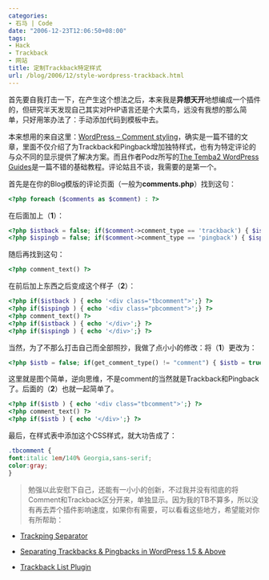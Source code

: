 ```yaml
---
categories:
- 石马 | Code
date: "2006-12-23T12:06:50+08:00"
tags:
- Hack
- Trackback
- 网站
title: 定制Trackback特定样式
url: /blog/2006/12/style-wordpress-trackback.html
---
```

首先要自我打击一下，在产生这个想法之后，本来我是**异想天开**地想编成一个插件的，但研究半天发现自己其实对PHP语言还是个大菜鸟，远没有我想的那么简单，只好用笨办法了：手动添加代码到模板中去。

本来想用的来自这里：[WordPress &#8211; Comment styling](http://www.tamba2.org.uk/wordpress/commentstyling/ "Making Comments stand out")，确实是一篇不错的文章，里面不仅介绍了为Trackback和Pingback增加独特样式，也有为特定评论的与众不同的显示提供了解决方案。而且作者Podz所写的[The Temba2 WordPress Guides](http://www.tamba2.org.uk/wordpress/ "WordPress Help&Podz @ Tamba2")是一篇不错的基础教程。评论姑且不谈，我需要的是第一个。
<!--more-->

首先是在你的Blog模版的评论页面（一般为**comments.php**）找到这句：

```php
<?php foreach ($comments as $comment) : ?>
```

在后面加上（**1**）：

```php
<?php $istback = false; if($comment->comment_type == 'trackback') { $istback = true; } ?>
<?php $ispingb = false; if($comment->comment_type == 'pingback') { $ispingb = true; } ?>
```

随后再找到这句：

```php
<?php comment_text() ?>
```

在前后加上东西之后变成这个样子（**2**）：

```php
<?php if($istback ) { echo '<div class="tbcomment">';} ?>
<?php if($ispingb ) { echo '<div class="pbcomment">';} ?>
<?php comment_text() ?>
<?php if($istback ) { echo '</div>';} ?>
<?php if($ispingb ) { echo '</div>';} ?>
```

当然，为了不那么打击自己而全部照抄，我做了点小小的修改：将（**1**）更改为：

```php
<?php $istb = false; if(get_comment_type() != "comment") { $istb = true; } ?>
```

这里就是图个简单，逆向思维，不是comment的当然就是Trackback和Pingback了。后面的（**2**）也就一起简单了。

```php
<?php if($istb ) { echo '<div class="tbcomment">';} ?>
<?php comment_text() ?>
<?php if($istb ) { echo '</div>';} ?>
```

最后，在样式表中添加这个CSS样式，就大功告成了：

```css
.tbcomment {
font:italic 1em/140% Georgia,sans-serif;
color:gray;
}
```

> 勉强以此安慰下自己，还能有一小小的创新，不过我并没有彻底的将Comment和Trackback区分开来，单独显示。因为我的TB不算多，所以没有再去弄个插件影响速度，如果你有需要，可以看看这些地方，希望能对你有所帮助：

*   [Trackping Separator](http://mk.netgenes.org/wiki/Trackping_Separator "Trackping Separator")

*   [Separating Trackbacks &#038; Pingbacks in WordPress 1.5 &#038; Above](http://www.noscope.com/journal/2005/01/wp-separating-trackbacks-pingbacks "Noscope&Separating Trackbacks &#038; Pingbacks in WordPress 1.5 &#038; Above")

*   [Trackback List Plugin](http://jackosh.com/wpplugins/trackbacklist/ "Trackback List Plugin")